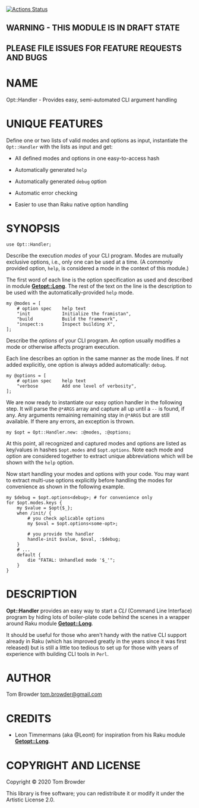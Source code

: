 [![Actions Status](https://github.com/tbrowder/Opt-Handler/workflows/test/badge.svg)](https://github.com/tbrowder/Opt-Handler/actions)

WARNING - THIS MODULE IS IN DRAFT STATE 
----------------------------------------

PLEASE FILE ISSUES FOR FEATURE REQUESTS AND BUGS
------------------------------------------------

NAME
====

Opt::Handler - Provides easy, semi-automated CLI argument handling

UNIQUE FEATURES
===============

Define one or two lists of valid modes and options as input, instantiate the `Opt::Handler` with the lists as input and get:

  * All defined modes and options in one easy-to-access hash

  * Automatically generated `help`

  * Automatically generated `debug` option

  * Automatic error checking

  * Easier to use than Raku native option handling




SYNOPSIS
========

    use Opt::Handler;

Describe the execution *modes* of your CLI program. Modes are mutually exclusive options, i.e., only one can be used at a time. (A commonly provided option, `help`, is considered a mode in the context of this module.)

The first word of each line is the option specification as used and described in module [**Getopt::Long**](https://github.com/leont/getopt-long6). The rest of the text on the line is the description to be used with the automatically-provided `help` mode.

    my @modes = [
        # option spec    help text
        "init            Initialize the framistan",
        "build           Build the framework",
        "inspect:s       Inspect building X",
    ];

Describe the *options* of your CLI program. An option usually modifies a mode or otherwise affects program execution.

Each line describes an option in the same manner as the mode lines. If not added explicitly, one option is always added automatically: `debug`.

    my @options = [
        # option spec    help text
        "verbose         Add one level of verbosity",
    ];

We are now ready to instantiate our easy option handler in the following step. It will parse the `@*ARGS` array and capture all up until a `--` is found, if any. Any arguments remaining remaining stay in `@*ARGS` but are still available. If there any errors, an exception is thrown.

    my $opt = Opt::Handler.new: :@modes, :@options;

At this point, all recognized and captured modes and options are listed as key/values in hashes `$opt.modes` and `$opt.options`. Note each mode and option are considered together to extract unique abbreviations which will be shown with the `help` option.

Now start handling your modes and options with your code. You may want to extract multi-use options explicitly before handling the modes for convenience as shown in the following example.

    my $debug = $opt.options<debug>; # for convenience only
    for $opt.modes.keys {
        my $value = $opt{$_};
        when /init/ {
            # you check aplicable options
            my $oval = $opt.options<some-opt>;

            # you provide the handler
            handle-init $value, $oval, :$debug;
        }
        # ...
        default {
            die "FATAL: Unhandled mode '$_'";
        }
    }

DESCRIPTION
===========

**Opt::Handler** provides an easy way to start a *CLI* (Command Line Interface) program by hiding lots of boiler-plate code behind the scenes in a wrapper around Raku module [**Getopt::Long**](https://github.com/leont/getopt-long6).

It should be useful for those who aren't handy with the native CLI support already in Raku (which has improved greatly in the years since it was first released) but is still a little too tedious to set up for those with years of experience with building CLI tools in `Perl`.

AUTHOR
======

Tom Browder <tom.browder@gmail.com>

CREDITS
=======

  * Leon Timmermans (aka @Leont) for inspiration from his Raku module [**Getopt::Long**](https://github.com/leont/getopt-long6).

COPYRIGHT AND LICENSE
=====================

Copyright &#x00A9; 2020 Tom Browder

This library is free software; you can redistribute it or modify it under the Artistic License 2.0.

